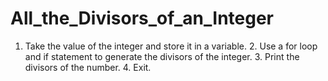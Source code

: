 # All_the_Divisors_of_an_Integer
1. Take the value of the integer and store it in a variable. 2. Use a for loop and if statement to generate the divisors of the integer. 3. Print the divisors of the number. 4. Exit.
